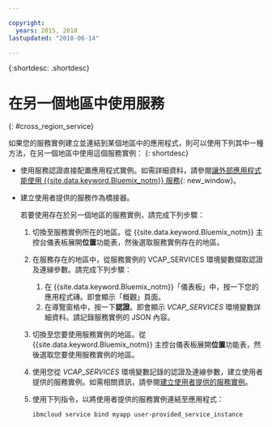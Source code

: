 ```yaml
---

copyright:
  years: 2015, 2018
lastupdated: "2018-06-14"

---
```


{:shortdesc: .shortdesc}

# 在另一個地區中使用服務
{: #cross_region_service}

如果您的服務實例建立並連結到某個地區中的應用程式，則可以使用下列其中一種方法，在另一個地區中使用這個服務實例：
{: shortdesc}

  * 使用服務認證直接配置應用程式實例。如需詳細資料，請參閱[讓外部應用程式能使用 {{site.data.keyword.Bluemix_notm}} 服務](/docs/apps/reqnsi.html#accser_external){: new_window}。
  * 建立使用者提供的服務作為橋接器。

	若要使用存在於另一個地區的服務實例，請完成下列步驟：

      1. 切換至服務實例所在的地區。從 {{site.data.keyword.Bluemix_notm}} 主控台儀表板展開**位置**功能表，然後選取服務實例存在的地區。

      2. 在服務存在的地區中，從服務實例的 VCAP_SERVICES 環境變數擷取認證及連線參數。請完成下列步驟：

	       1. 在 {{site.data.keyword.Bluemix_notm}}「儀表板」中，按一下您的應用程式磚。即會顯示「概觀」頁面。
	       2. 在導覽窗格中，按一下**認證**。即會顯示 *VCAP_SERVICES* 環境變數詳細資料。請記錄服務實例的 JSON 內容。

      3. 切換至您要使用服務實例的地區。從 {{site.data.keyword.Bluemix_notm}} 主控台儀表板展開**位置**功能表，然後選取您要使用服務實例的地區。

      4. 使用您從 *VCAP_SERVICES* 環境變數記錄的認證及連線參數，建立使用者提供的服務實例。如需相關資訊，請參閱[建立使用者提供的服務實例](/docs/apps/reqnsi.html#user_provide_services)。

      5. 使用下列指令，以將使用者提供的服務實例連結至應用程式：

	     ```
	     ibmcloud service bind myapp user-provided_service_instance
	     ```

